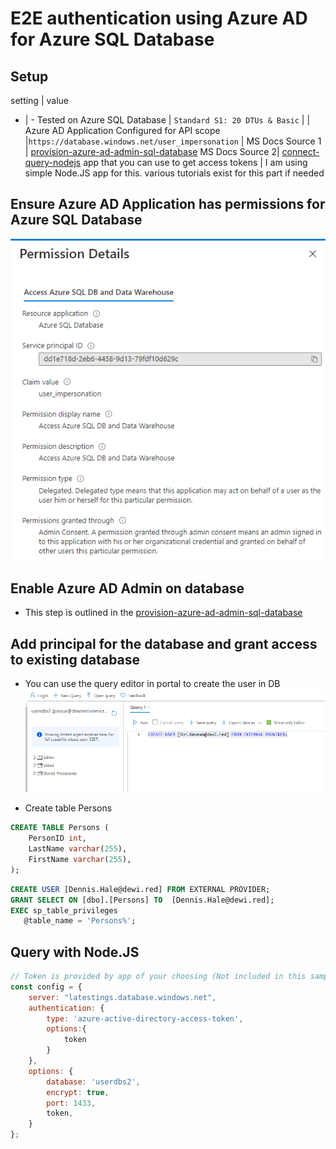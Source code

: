 # E2E authentication using Azure AD for Azure SQL Database 

## Setup

setting | value
- | -
Tested on Azure SQL Database | `` Standard S1: 20 DTUs & Basic `` | 
| Azure AD Application Configured for API scope |``https://database.windows.net/user_impersonation`` 
| MS Docs Source 1 | [provision-azure-ad-admin-sql-database](https://docs.microsoft.com/en-us/azure/azure-sql/database/authentication-aad-configure?tabs=azure-powershell#provision-azure-ad-admin-sql-database) 
MS Docs Source 2| [connect-query-nodejs](https://docs.microsoft.com/en-us/azure/azure-sql/database/connect-query-nodejs?tabs=windows)
app that you can use to get access tokens | I am using simple Node.JS app for this. various tutorials exist for this part if needed


## Ensure Azure AD Application has permissions for Azure SQL Database
![img](img/app.png)

## Enable Azure AD Admin on database
- This step is outlined in the [provision-azure-ad-admin-sql-database](https://docs.microsoft.com/en-us/azure/azure-sql/database/authentication-aad-configure?tabs=azure-powershell#provision-azure-ad-admin-sql-database)

## Add principal for the database and grant access to existing database

- You can use the query editor in portal to create the user in DB
![img](img/query.png)

- Create table Persons
```sql
CREATE TABLE Persons (
    PersonID int,
    LastName varchar(255),
    FirstName varchar(255),
);
```

```sql
CREATE USER [Dennis.Hale@dewi.red] FROM EXTERNAL PROVIDER;
GRANT SELECT ON [dbo].[Persons] TO  [Dennis.Hale@dewi.red];
EXEC sp_table_privileges   
   @table_name = 'Persons%';  
```


## Query with Node.JS

```javascript
// Token is provided by app of your choosing (Not included in this sample)
const config = {
    server: "latestings.database.windows.net",
    authentication: {
        type: 'azure-active-directory-access-token',
        options:{
            token
        }
    },
    options: {
        database: 'userdbs2',
        encrypt: true,
        port: 1433,
        token,
    }
};

```




